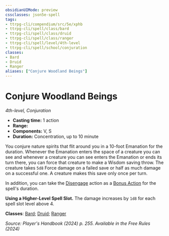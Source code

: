```yaml
---
obsidianUIMode: preview
cssclasses: json5e-spell
tags:
- ttrpg-cli/compendium/src/5e/xphb
- ttrpg-cli/spell/class/bard
- ttrpg-cli/spell/class/druid
- ttrpg-cli/spell/class/ranger
- ttrpg-cli/spell/level/4th-level
- ttrpg-cli/spell/school/conjuration
classes:
- Bard
- Druid
- Ranger
aliases: ["Conjure Woodland Beings"]
---
```

# Conjure Woodland Beings
*4th-level, Conjuration*  


- **Casting time:** 1 action
- **Range:** 
- **Components:** V, S
- **Duration:** Concentration, up to 10 minute

You conjure nature spirits that flit around you in a 10-foot Emanation for the duration. Whenever the Emanation enters the space of a creature you can see and whenever a creature you can see enters the Emanation or ends its turn there, you can force that creature to make a Wisdom saving throw. The creature takes `5d8` Force damage on a failed save or half as much damage on a successful one. A creature makes this save only once per turn.

In addition, you can take the [Disengage](3-Mechanics/CLI/rules/actions.md#Disengage) action as a [Bonus Action](3-Mechanics/CLI/rules/variant-rules/bonus-action-xphb.md) for the spell's duration.

**Using a Higher-Level Spell Slot.** The damage increases by `1d8` for each spell slot level above 4.

**Classes**: [Bard](list-spells-classes-bard); [Druid](list-spells-classes-druid); [Ranger](list-spells-classes-ranger)

*Source: Player's Handbook (2024) p. 255. Available in the Free Rules (2024)*